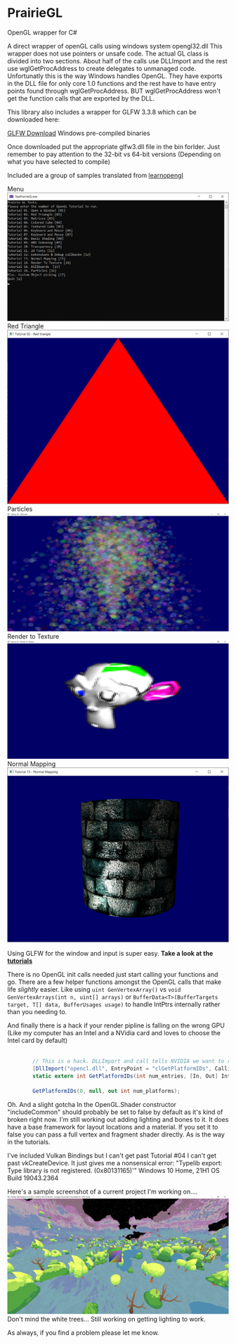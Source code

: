 # PrairieGL
OpenGL wrapper for C#

A direct wrapper of openGL calls using windows system opengl32.dll 
This wrapper does not use pointers or unsafe code. 
The actual GL class is divided into two sections. About half of the calls use DLLImport and the rest use wglGetProcAddress to create delegates to unmanaged code. Unfortunatly this is the way Windows handles OpenGL. They have exports in the DLL file for only core 1.0 functions and the rest have to have entry points found through wglGetProcAddress. BUT wglGetProcAddress won't get the function calls that are exported by the DLL. 

This library also includes a wrapper for GLFW 3.3.8 which can be downloaded here:

[GLFW Download](https://www.glfw.org/download) Windows pre-compiled binaries

Once downloaded put the appropriate glfw3.dll file in the bin forlder. 
Just remember to pay attention to the 32-bit vs 64-bit versions (Depending on what you have selected to compile)

Included are a group of samples translated from [learnopengl](https://learnopengl.com/)

Menu ![Sample Screenshot](/Images/VsDebugConsole_frvfK3TLWK.png)
Red Triangle ![Sample Screenshot](/Images/TestPrairieGL_AFvRu2lJ0G.png)
Particles ![Sample Screenshot](/Images/TestPrairieGL_r72w7qzoKy.jpg)
Render to Texture ![Sample Screenshot](/Images/TestPrairieGL_95R1Sl8Ope.png)
Normal Mapping ![Sample Screenshot](/Images/TestPrairieGL_XKVqZVtGGw.png)

Using GLFW for the window and input is super easy. **Take a look at the [tutorials](PrairieGL/TestPrairieGL/OpenGLTutorials/)**

There is no OpenGL init calls needed just start calling your functions and go. There are a few helper functions amongst the OpenGL calls that make life *slightly* easier. Like using `uint GenVertexArray()` vs `void GenVertexArrays(int n, uint[] arrays)`
or `BufferData<T>(BufferTargets target, T[] data, BufferUsages usage)` to handle IntPtrs internally rather than you needing to.

And finally there is a hack if your render pipline is falling on the wrong GPU (Like my computer has an Intel and a NVidia card and loves to choose the Intel card by default) 

```C#

        // This is a hack. DLLImport and call tells NVIDIA we want to render OpenGL using the better nvidia card if it exists. 
        [DllImport("opencl.dll", EntryPoint = "clGetPlatformIDs", CallingConvention = CallingConvention.Cdecl, CharSet = CharSet.Ansi)]
        static extern int GetPlatformIDs(int num_entries, [In, Out] IntPtr[] platforms, out int num_platforms);

        GetPlatformIDs(0, null, out int num_platforms);
```

Oh. And a slight gotcha In the OpenGL.Shader constructor "includeCommon" should probably be set to false by default as it's kind of broken right now. I'm still working out adding lighting and bones to it. It does have a base framework for layout locations and a material. If you set it to false you can pass a full vertex and fragment shader directly. As is the way in the tutorials. 

I've included Vulkan Bindings but I can't get past Tutorial #04 
I can't get past vkCreateDevice. It just gives me a nonsensical error:
"Typelib export: Type library is not registered. (0x80131165)'"
Windows 10 Home, 21H1 OS Build 19043.2364

Here's a sample screenshot of a current project I'm working on....
![Sample Screenshot](Images/TestPrairieCL_FU8rtb0jUS.png)
Don't mind the white trees... Still working on getting lighting to work. 

As always, if you find a problem please let me know.

